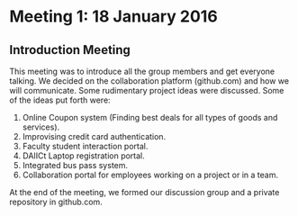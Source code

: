 Meeting 1: 18 January 2016
==========================
Introduction Meeting
--------------------

This meeting was to introduce all the group members and get everyone talking. We decided on the collaboration platform (github.com) and how we will communicate. Some rudimentary project ideas were discussed. Some of the ideas put forth were:

1. Online Coupon system (Finding best deals for all types of goods and services).
2. Improvising credit card authentication.
3. Faculty student interaction portal.
4. DAIICt Laptop registration portal.
5. Integrated bus pass system.
6. Collaboration portal for employees working on a project or in a team.

At the end of the meeting, we formed our discussion group and a private repository in github.com.
